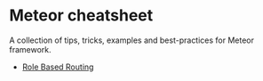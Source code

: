 # Meteor cheatsheet

A collection of tips, tricks, examples and best-practices for Meteor framework.

- [Role Based Routing](./role-based-routing/readme.md)
